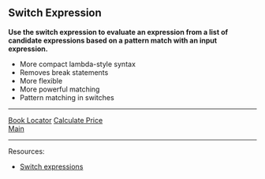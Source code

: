 ## Switch Expression

**Use the switch expression to evaluate an expression from a list of candidate expressions based on a pattern match with an input expression.**

* More compact lambda-style syntax
* Removes break statements
* More flexible
* More powerful matching
* Pattern matching in switches

***
[Book Locator](../Services/BookLocator.cs)
[Calculate Price](../Services/PricingService.cs)
<br>
[Main](main.md)
***
Resources:

* [Switch expressions](https://learn.microsoft.com/dotnet/csharp/language-reference/operators/switch-expression)